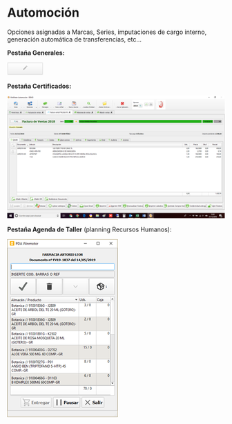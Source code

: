 # Automoción

Opciones asignadas a Marcas, Series, imputaciones de cargo interno, generación automática de transferencias, etc...

**Pestaña Generales:**

![](../../../.gitbook/assets/image%20%28185%29.png)

**Pestaña Certificados:**

![](../../../.gitbook/assets/image%20%28316%29.png)

**Pestaña Agenda de Taller** \(planning Recursos Humanos\):

![](../../../.gitbook/assets/image%20%2852%29.png)

